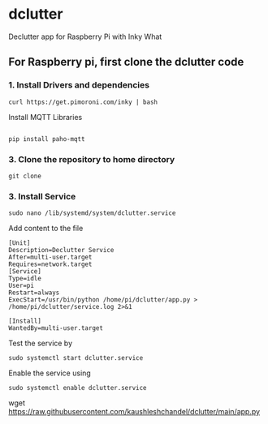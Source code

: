 # dclutter
Declutter app for Raspberry Pi with Inky What

## For Raspberry pi, first clone the dclutter code

### 1. Install Drivers and dependencies

```
curl https://get.pimoroni.com/inky | bash
```

Install MQTT Libraries

```

pip install paho-mqtt
```

### 3. Clone the repository to home directory
```
git clone 
```

### 3. Install Service

```
sudo nano /lib/systemd/system/dclutter.service
```

Add content to the file 

```
[Unit]
Description=Declutter Service
After=multi-user.target
Requires=network.target
[Service]
Type=idle
User=pi
Restart=always
ExecStart=/usr/bin/python /home/pi/dclutter/app.py > /home/pi/dclutter/service.log 2>&1

[Install]
WantedBy=multi-user.target
```
Test the service by 

```
sudo systemctl start dclutter.service
```

Enable the service using

```
sudo systemctl enable dclutter.service
```



wget https://raw.githubusercontent.com/kaushleshchandel/dclutter/main/app.py
